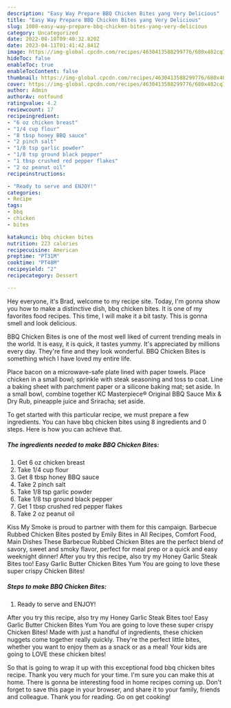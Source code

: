 ```yaml
---
description: "Easy Way Prepare BBQ Chicken Bites yang Very Delicious"
title: "Easy Way Prepare BBQ Chicken Bites yang Very Delicious"
slug: 1080-easy-way-prepare-bbq-chicken-bites-yang-very-delicious
category: Uncategorized
date: 2022-08-18T09:40:32.820Z
date: 2023-04-11T01:41:42.841Z
image: https://img-global.cpcdn.com/recipes/4630413588299776/680x482cq70/bbq-chicken-bites-recipe-main-photo.jpg
hideToc: false
enableToc: true
enableTocContent: false
thumbnail: https://img-global.cpcdn.com/recipes/4630413588299776/680x482cq70/bbq-chicken-bites-recipe-main-photo.jpg
cover: https://img-global.cpcdn.com/recipes/4630413588299776/680x482cq70/bbq-chicken-bites-recipe-main-photo.jpg
author: Admin
authorAv: notfound
ratingvalue: 4.2
reviewcount: 17
recipeingredient:
- "6 oz chicken breast"
- "1/4 cup flour"
- "8 tbsp honey BBQ sauce"
- "2 pinch salt"
- "1/8 tsp garlic powder"
- "1/8 tsp ground black pepper"
- "1 tbsp crushed red pepper flakes"
- "2 oz peanut oil"
recipeinstructions:

- "Ready to serve and ENJOY!"
categories:
- Recipe
tags:
- bbq
- chicken
- bites

katakunci: bbq chicken bites 
nutrition: 223 calories
recipecuisine: American
preptime: "PT31M"
cooktime: "PT48M"
recipeyield: "2"
recipecategory: Dessert

---
```



Hey everyone, it's Brad, welcome to my recipe site. Today, I'm gonna show you how to make a distinctive dish, bbq chicken bites. It is one of my favorites food recipes. This time, I will make it a bit tasty. This is gonna smell and look delicious.

BBQ Chicken Bites is one of the most well liked of current trending meals in the world. It is easy, it is quick, it tastes yummy. It's appreciated by millions every day. They're fine and they look wonderful. BBQ Chicken Bites is something which I have loved my entire life.

Place bacon on a microwave-safe plate lined with paper towels. Place chicken in a small bowl; sprinkle with steak seasoning and toss to coat. Line a baking sheet with parchment paper or a silicone baking mat; set aside. In a small bowl, combine together KC Masterpiece® Original BBQ Sauce Mix &amp; Dry Rub, pineapple juice and Sriracha; set aside.


To get started with this particular recipe, we must prepare a few ingredients. You can have bbq chicken bites using 8 ingredients and 0 steps. Here is how you can achieve that.

<!--inarticleads1-->

##### The ingredients needed to make BBQ Chicken Bites:

1. Get 6 oz chicken breast
1. Take 1/4 cup flour
1. Get 8 tbsp honey BBQ sauce
1. Take 2 pinch salt
1. Take 1/8 tsp garlic powder
1. Take 1/8 tsp ground black pepper
1. Get 1 tbsp crushed red pepper flakes
1. Take 2 oz peanut oil


Kiss My Smoke is proud to partner with them for this campaign. Barbecue Rubbed Chicken Bites posted by Emily Bites in All Recipes, Comfort Food, Main Dishes These Barbecue Rubbed Chicken Bites are the perfect blend of savory, sweet and smoky flavor, perfect for meal prep or a quick and easy weeknight dinner! After you try this recipe, also try my Honey Garlic Steak Bites too! Easy Garlic Butter Chicken Bites Yum You are going to love these super crispy Chicken Bites! 

<!--inarticleads2-->

##### Steps to make BBQ Chicken Bites:


1. Ready to serve and ENJOY!

After you try this recipe, also try my Honey Garlic Steak Bites too! Easy Garlic Butter Chicken Bites Yum You are going to love these super crispy Chicken Bites! Made with just a handful of ingredients, these chicken nuggets come together really quickly. They&#39;re the perfect little bites, whether you want to enjoy them as a snack or as a meal! Your kids are going to LOVE these chicken bites! 

So that is going to wrap it up with this exceptional food bbq chicken bites recipe. Thank you very much for your time. I'm sure you can make this at home. There is gonna be interesting food in home recipes coming up. Don't forget to save this page in your browser, and share it to your family, friends and colleague. Thank you for reading. Go on get cooking!

